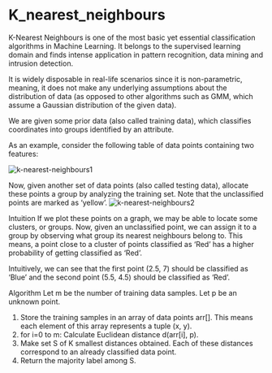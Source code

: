 # K_nearest_neighbours
K-Nearest Neighbours is one of the most basic yet essential classification algorithms in Machine Learning. It belongs to the supervised learning domain and finds intense application in pattern recognition, data mining and intrusion detection.

It is widely disposable in real-life scenarios since it is non-parametric, meaning, it does not make any underlying assumptions about the distribution of data (as opposed to other algorithms such as GMM, which assume a Gaussian distribution of the given data).

We are given some prior data (also called training data), which classifies coordinates into groups identified by an attribute.

As an example, consider the following table of data points containing two features:

![k-nearest-neighbours1](https://user-images.githubusercontent.com/19835029/27906524-85cac24a-6261-11e7-858a-5cc232b1a68a.png)

Now, given another set of data points (also called testing data), allocate these points a group by analyzing the training set. Note that the unclassified points are marked as ‘yellow’.
![k-nearest-neighbours2](https://user-images.githubusercontent.com/19835029/27906540-99b4abe0-6261-11e7-8041-b0de9ca3c049.png)

Intuition
If we plot these points on a graph, we may be able to locate some clusters, or groups. Now, given an unclassified point, we can assign it to a group by observing what group its nearest neighbours belong to. This means, a point close to a cluster of points classified as ‘Red’ has a higher probability of getting classified as ‘Red’.

Intuitively, we can see that the first point (2.5, 7) should be classified as ‘Blue’ and the second point (5.5, 4.5) should be classified as ‘Red’.

Algorithm
Let m be the number of training data samples. Let p be an unknown point.

1.  Store the training samples in an array of data points arr[]. This means each element of this array represents a tuple (x, y).
2.  for i=0 to m:
  Calculate Euclidean distance d(arr[i], p).
3.  Make set S of K smallest distances obtained. Each of these distances correspond to an already classified data point.
4.  Return the majority label among S.
